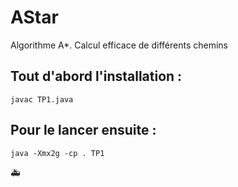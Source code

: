 # AStar

Algorithme A*. Calcul efficace de différents chemins

## Tout d'abord l'installation : 
```
javac TP1.java
```

## Pour le lancer ensuite :
```
java -Xmx2g -cp . TP1
```

:ambulance:
